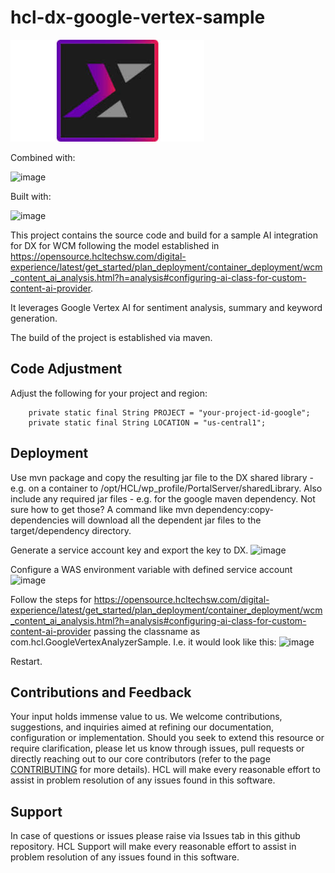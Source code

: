 # hcl-dx-google-vertex-sample

![image](./assets/1fe70740-9ecc-40f1-859f-7470c89d5afe.png)

Combined with:

![image](https://github.com/HCL-TECH-SOFTWARE/dx-google-vertex-sample/assets/44674571-8fb7-4169-989a-e94d8244685d.png)

Built with:

![image](https://github.com/HCL-TECH-SOFTWARE/dx-google-vertex-sample/assets/32712f9b-4fb3-4224-9c9c-31061fb85038.png)


This project contains the source code and build for a sample AI integration for DX for WCM following the model established in https://opensource.hcltechsw.com/digital-experience/latest/get_started/plan_deployment/container_deployment/wcm_content_ai_analysis.html?h=analysis#configuring-ai-class-for-custom-content-ai-provider.

It leverages Google Vertex AI for sentiment analysis, summary and keyword generation.

The build of the project is established via maven.

## Code Adjustment

Adjust the following for your project and region:
```
	private static final String PROJECT = "your-project-id-google";
	private static final String LOCATION = "us-central1";
```

## Deployment

Use mvn package and copy the resulting jar file to the DX shared library - e.g. on a container to /opt/HCL/wp_profile/PortalServer/sharedLibrary.
Also include any required jar files - e.g. for the google maven dependency. 
Not sure how to get those? A command like mvn dependency:copy-dependencies will download all the dependent jar files to the target/dependency directory.


Generate a service account key and export the key to DX.
![image](https://github.com/HCL-TECH-SOFTWARE/dx-google-vertex-sample/assets/36fcce1c-f3eb-4f17-86b4-2b43b9fc253e.png)


Configure a WAS environment variable with defined service account 
![image](https://github.com/HCL-TECH-SOFTWARE/dx-google-vertex-sample/assets/bbfe319a-043f-4c0f-9009-8b646271eea6.png)


Follow the steps for https://opensource.hcltechsw.com/digital-experience/latest/get_started/plan_deployment/container_deployment/wcm_content_ai_analysis.html?h=analysis#configuring-ai-class-for-custom-content-ai-provider passing the classname as com.hcl.GoogleVertexAnalyzerSample.
I.e. it would look like this:
![image](https://github.com/HCL-TECH-SOFTWARE/dx-google-vertex-sample/assets/d9badd35-13f9-4023-b845-db78c486314c.png)


Restart.

## Contributions and Feedback

Your input holds immense value to us. We welcome contributions, suggestions, and inquiries aimed at refining our documentation, configuration or implementation. Should you seek to extend this resource or require clarification, please let us know through issues, pull requests or directly reaching out to our core contributors (refer to the page [CONTRIBUTING](./CONTRIBUTING.md) for more details). HCL will make every reasonable effort to assist in problem resolution of any issues found in this software.

## Support

In case of questions or issues please raise via Issues tab in this github repository. HCL Support will make every reasonable effort to assist in problem resolution of any issues found in this software.
